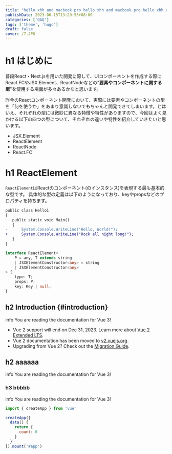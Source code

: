 ```yaml
---
title: "hello xhh and macbook pro hello xhh and macbook pro hello xhh and macbook pro"
publishDate: 2023-06-15T13:29:55+08:00
categories: ['QAQ']
tags: ['theme', 'hugo']
draft: false
cover: /7.JPG
---
```


# h1 はじめに

普段React・Next.jsを用いた開発に際して、UIコンポーネントを作成する際にReact.FCやJSX.Element、ReactNodeなどの"**要素やコンポーネントに関する型**"を使用する場面が多々あるかなと思います。

昨今のReactコンポーネント開発において、実際には要素やコンポーネントの型を「何を使うか」をあまり意識しないでもちゃんと開発できてしまいます。とはいえ、それぞれの型には微妙に異なる特徴や特性がありますので、今回はよく見かける以下の四つの型について、それぞれの違いや特性を紹介していきたいと思います。

- JSX.Element
- ReactElement
- ReactNode
- React.FC

# h1 ReactElement

`ReactElement`はReactのコンポーネント(のインスタンス)を表現する最も基本的な型です。
具体的な型の定義は以下のようになっており、keyやpropsなどのプロパティを持ちます。

```diff
public class Hello1
{
   public static void Main()
   {
-      System.Console.WriteLine("Hello, World!");
+      System.Console.WriteLine("Rock all night long!");
   }
}
```

```ts
interface ReactElement<
	P = any, T extends string
	| JSXElementConstructor<any> = string
	| JSXElementConstructor<any>
> {
	type: T;
	props: P;
	key: Key | null;
}
```

## h2 Introduction {#introduction}

info You are reading the documentation for Vue 3!

- Vue 2 support will end on Dec 31, 2023. Learn more about [Vue 2 Extended LTS](https://v2.vuejs.org/lts/).
- Vue 2 documentation has been moved to [v2.vuejs.org](https://v2.vuejs.org/).
- Upgrading from Vue 2? Check out the [Migration Guide](https://v3-migration.vuejs.org/).

## h2 aaaaaa


info You are reading the documentation for Vue 3!

### h3 bbbbb

info You are reading the documentation for Vue 3!



<div class="options-api">

```js
import { createApp } from 'vue'

createApp({
  data() {
    return {
      count: 0
    }
  }
}).mount('#app')
```

</div>